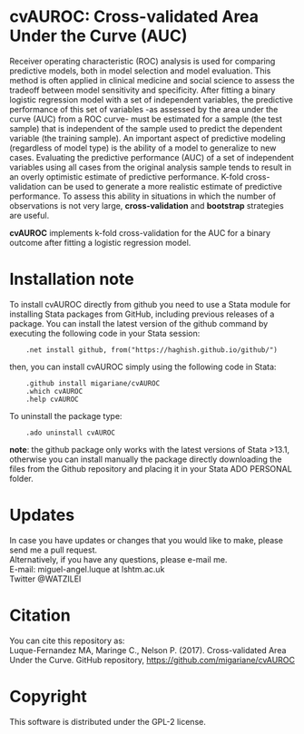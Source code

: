 # cvAUROC: Cross-validated Area Under the Curve (AUC)

Receiver operating characteristic (ROC) analysis is used for comparing predictive models, both in model selection and model evaluation. This method is often applied in clinical medicine and social science to assess the tradeoff between model sensitivity and specificity. After fitting a binary logistic regression model with a set of independent variables, the predictive performance of this set of variables -as assessed by the area under the curve (AUC) from a ROC curve- must be estimated for a sample (the test sample) that is independent of the sample used to predict the dependent variable (the training sample). An important aspect of predictive modeling (regardless of model type) is the ability of a model to generalize to new cases. Evaluating the predictive performance (AUC) of a set of independent variables using all cases from the original analysis sample tends to result in an overly optimistic estimate of predictive performance. K-fold cross-validation can be used to generate a more realistic estimate of predictive performance. To assess this ability in situations in which the number of observations is not very large, **cross-validation** and **bootstrap** strategies are useful.   

**cvAUROC** implements k-fold cross-validation for the AUC for a binary outcome after fitting a logistic regression model.    

# Installation note 

To install cvAUROC directly from github you need to use a Stata module for installing Stata packages from GitHub, including previous releases of a package. You can install the latest version of the github command by executing the following code in your Stata session:    

        .net install github, from("https://haghish.github.io/github/")  

then, you can install cvAUROC simply using the following code in Stata:   
        
        .github install migariane/cvAUROC  
        .which cvAUROC  
        .help cvAUROC  

To uninstall the package type:      

 		.ado uninstall cvAUROC      

**note**: the github package only works with the latest versions of Stata >13.1, otherwise you can install manually the package directly downloading the files from the Github repository and placing it in your Stata ADO PERSONAL folder.    

# Updates

In case you have updates or changes that you would like to make, please send me a pull request.    
Alternatively, if you have any questions, please e-mail me.    
E-mail: miguel-angel.luque at lshtm.ac.uk      
Twitter @WATZILEI        

# Citation

You can cite this repository as:  
Luque-Fernandez MA, Maringe C., Nelson P. (2017). Cross-validated Area Under the Curve. GitHub repository, https://github.com/migariane/cvAUROC      

# Copyright

This software is distributed under the GPL-2 license.  


